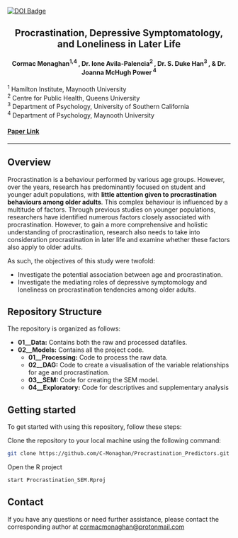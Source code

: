 <p align="left">
  <a href="https://doi.org/10.1080/13607863.2024.2345781" target="_blank">
    <img src="https://img.shields.io/badge/doi-10.1080/13607863.2024.2345781-yellow.svg" alt="DOI Badge">
  </a>
</p>

<h2 align = "center"> Procrastination, Depressive Symptomatology, and Loneliness in Later Life </h2>
<h4 align = "center"> Cormac Monaghan<sup>1,4 </sup>, Dr. Ione Avila-Palencia<sup>2 </sup>, Dr. S. Duke Han<sup>3 </sup>, & Dr. Joanna McHugh Power<sup> 4</sup> </h4>

<sup>1</sup> Hamilton Institute, Maynooth University  
<sup>2</sup> Centre for Public Health, Queens University  
<sup>3</sup> Department of Psychology, University of Southern California  
<sup>4</sup> Department of Psychology, Maynooth University  

#### [Paper Link](https://www.tandfonline.com/doi/full/10.1080/13607863.2024.2345781)

---

## Overview
Procrastination is a behaviour performed by various age groups. However, over the years, research has predominantly focused on student and younger adult populations, with **little attention given to procrastination behaviours among older adults**. This complex behaviour is influenced by a multitude of factors. Through previous studies on younger populations, researchers have identified numerous factors closely associated with procrastination. However, to gain a more comprehensive and holistic understanding of procrastination, research also needs to take into consideration procrastination in later life and examine whether these factors also apply to older adults.

As such, the objectives of this study were twofold:

- Investigate the potential association between age and procrastination.
- Investigate the mediating roles of depressive symptomology and loneliness on procrastination tendencies among older adults.

## Repository Structure
The repository is organized as follows:

- **01__Data:** Contains both the raw and processed datafiles.
- **02__Models:** Contains all the project code.
  - **01__Processing:** Code to process the raw data.
  - **02__DAG:** Code to create a visualisation of the variable relationships for age and procrastination.
  - **03__SEM:** Code for creating the SEM model.
  - **04__Exploratory:** Code for descriptives and supplementary analysis

## Getting started
To get started with using this repository, follow these steps:

Clone the repository to your local machine using the following command:

```bash
git clone https://github.com/C-Monaghan/Procrastination_Predictors.git
```

Open the R project

```bash
start Procrastination_SEM.Rproj
```

## Contact

If you have any questions or need further assistance, please contact the corresponding author at [cormacmonaghan@protonmail.com](mailto:cormacmonaghan@protonmail.com)
